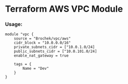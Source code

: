 # Terraform AWS VPC Module

### Usage:
```
module "vpc {
    source = "Brochek/vpc/aws"
    cidr_block = "10.0.0.0/16"
    private_subnets_cidr = ["10.0.1.0/24]
    public_subnets_cidr = ["10.0.101.0/24]
    enable_nat_gateway = true
    
    tags = {
        Name = "Dev"
    }
}

```